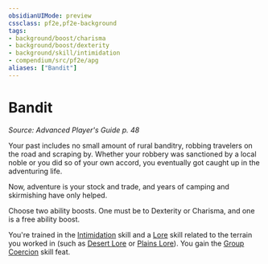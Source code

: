 ```yaml
---
obsidianUIMode: preview
cssclass: pf2e,pf2e-background
tags:
- background/boost/charisma
- background/boost/dexterity
- background/skill/intimidation
- compendium/src/pf2e/apg
aliases: ["Bandit"]
---
```

# Bandit
*Source: Advanced Player's Guide p. 48*  

Your past includes no small amount of rural banditry, robbing travelers on the road and scraping by. Whether your robbery was sanctioned by a local noble or you did so of your own accord, you eventually got caught up in the adventuring life.

Now, adventure is your stock and trade, and years of camping and skirmishing have only helped.

Choose two ability boosts. One must be to Dexterity or Charisma, and one is a free ability boost.

You're trained in the [Intimidation](skills.md#Intimidation) skill and a [Lore](skills.md#Lore) skill related to the terrain you worked in (such as [Desert Lore](skills.md#Lore) or [Plains Lore](skills.md#Lore)). You gain the [Group Coercion](group-coercion.md) skill feat.